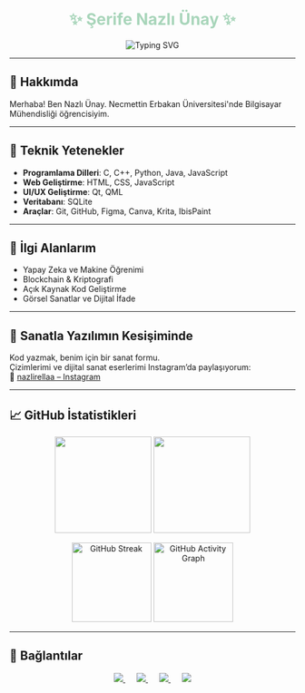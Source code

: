 <h1 align="center" style="color:#A8D5BA;">✨ Şerife Nazlı Ünay ✨</h1>

<p align="center">
  <img src="https://readme-typing-svg.herokuapp.com?font=Fira+Code&pause=1000&color=F4C1D9&center=true&vCenter=true&width=435&lines=Computer+Engineering+Student;AI+%7C+Qt+%7C+C%2B%2B+Enthusiast;Tech+%2B+Art+%3D+🧠+%2B+🎨;Creative+Problem+Solver+%F0%9F%94%A5" alt="Typing SVG" />
</p>

---

## 🌟 Hakkımda

Merhaba! Ben Nazlı Ünay. Necmettin Erbakan Üniversitesi'nde Bilgisayar Mühendisliği öğrencisiyim.  

---

## 💼 Teknik Yetenekler

- **Programlama Dilleri**: C, C++, Python, Java, JavaScript  
- **Web Geliştirme**: HTML, CSS, JavaScript  
- **UI/UX Geliştirme**: Qt, QML  
- **Veritabanı**: SQLite  
- **Araçlar**: Git, GitHub, Figma, Canva, Krita, IbisPaint  

---

## 🧠 İlgi Alanlarım

- Yapay Zeka ve Makine Öğrenimi  
- Blockchain & Kriptografi  
- Açık Kaynak Kod Geliştirme  
- Görsel Sanatlar ve Dijital İfade  

---

## 🎨 Sanatla Yazılımın Kesişiminde

Kod yazmak, benim için bir sanat formu.  
Çizimlerimi ve dijital sanat eserlerimi Instagram’da paylaşıyorum:  
🔗 [nazlirellaa – Instagram](https://www.instagram.com/nazlirellaa/)

---

## 📈 GitHub İstatistikleri

<p align="center">
  <img src="https://github-readme-stats.vercel.app/api?username=NazliUnay&show_icons=true&theme=radical&hide=issues&hide_title=true&count_private=true" height="170" />
  <img src="https://github-readme-stats.vercel.app/api/top-langs/?username=NazliUnay&layout=compact&theme=radical&hide_title=true" height="170" />
</p>

<p align="center">
  <img src="https://github-readme-streak-stats.herokuapp.com/?user=NazliUnay&theme=radical&hide_border=true" alt="GitHub Streak" height="140" />
  <img src="https://github-readme-activity-graph.cyclic.app/graph?username=NazliUnay&theme=radical&area=true&hide_border=true" alt="GitHub Activity Graph" height="140" />
</p>

---

## 🔗 Bağlantılar

<p align="center">
  <a href="https://github.com/NazliUnay" style="margin: 0 10px;">
    <img src="https://img.shields.io/badge/GitHub-NazliUnay-A8D5BA?style=for-the-badge&logo=github&logoColor=white" />
  </a>
  <a href="https://www.linkedin.com/in/serife-nazli-unay/" style="margin: 0 10px;">
    <img src="https://img.shields.io/badge/LinkedIn-nazlirella-F4C1D9?style=for-the-badge&logo=linkedin&logoColor=white" />
  </a>
  <a href="https://medium.com/@nazli_unay" style="margin: 0 10px;">
    <img src="https://img.shields.io/badge/Medium-nazli__unay-A8D5BA?style=for-the-badge&logo=medium&logoColor=white" />
  </a>
  <a href="https://www.instagram.com/nazlirellaa/" style="margin: 0 10px;">
    <img src="https://img.shields.io/badge/Art%20Gallery-@nazlirellaa-F4C1D9?style=for-the-badge&logo=instagram&logoColor=white" />
  </a>
</p>



